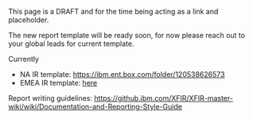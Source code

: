 This page is a DRAFT and for the time being acting as a link and placeholder.

The new report template will be ready soon, for now please reach out to your global leads for current template. 

Currently
- NA IR template: https://ibm.ent.box.com/folder/120538626573
- EMEA IR template: [here](https://github.ibm.com/XFIR/DFIR-wiki/blob/master/documents/report%20templates/XFIR%20Report%20Template%20v1.3.2.docm)

Report writing guidelines: https://github.ibm.com/XFIR/XFIR-master-wiki/wiki/Documentation-and-Reporting-Style-Guide